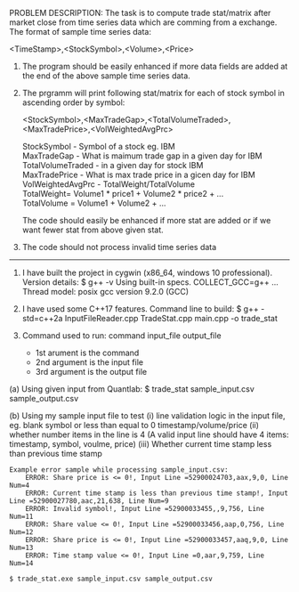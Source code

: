 PROBLEM DESCRIPTION:
  The task is to compute trade stat/matrix after market close from time series
  data which are comming from a exchange. The format of sample time series data:

  \<TimeStamp\>,\<StockSymbol\>,\<Volume\>,\<Price\>

  1. The program should be easily enhanced if more data fields are added at the
  end of the above sample time series data. 
  2. The prgramm will print following stat/matrix for each of stock symbol in
     ascending order by symbol:

     \<StockSymbol\>,\<MaxTradeGap\>,\<TotalVolumeTraded\>,\<MaxTradePrice\>,\<VolWeightedAvgPrc\>

     StockSymbol - Symbol of a stock eg. IBM\
     MaxTradeGap - What is maimum trade gap in a given day for IBM\
     TotalVolumeTraded - in a given day for stock IBM\
     MaxTradePrice - What is max trade price in a gicen day for IBM\
     VolWeightedAvgPrc - TotalWeight/TotalVolume\
         TotalWeight= Volume1 * price1 + Volume2 * price2 + ...  
         TotalVolume = Volume1 + Volume2 + ...  
     
     The code should easily be enhanced if more stat are added or if we want
     fewer stat from above given stat.  
 3. The code should not process invalid time series data
----------------------------------------------------------------------

1. I have built the project in cygwin (x86_64, windows 10 professional). Version
details:
$ g++ -v
Using built-in specs.
COLLECT_GCC=g++
...
Thread model: posix
gcc version 9.2.0 (GCC)
 
2. I have used some C++17 features. Command line to build:
  $ g++ -std=c++2a  InputFileReader.cpp TradeStat.cpp main.cpp -o trade_stat

3. Command used to run: command input_file output_file
   - 1st arument is the command
   - 2nd argument is the input file
   - 3rd argument is the output file

  (a) Using given input from Quantlab:
     $ trade_stat sample_input.csv sample_output.csv

  (b) Using my sample input file to test 
      (i) line validation logic in the input file, eg. blank symbol or 
          less than equal to 0 timestamp/volume/price
      (ii) whether number items in the line is 4 (A valid input line
           should have 4 items: timestamp, symbol, voulme, price)
      (iii) Whether current time stamp less than previous time stamp

    Example error sample while processing sample_input.csv:
        ERROR: Share price is <= 0!, Input Line =52900024703,aax,9,0, Line Num=4
        ERROR: Current time stamp is less than previous time stamp!, Input Line =52900027780,aac,21,638, Line Num=9
        ERROR: Invalid symbol!, Input Line =52900033455,,9,756, Line Num=11
        ERROR: Share value <= 0!, Input Line =52900033456,aap,0,756, Line Num=12
        ERROR: Share price is <= 0!, Input Line =52900033457,aaq,9,0, Line Num=13
        ERROR: Time stamp value <= 0!, Input Line =0,aar,9,759, Line Num=14

    $ trade_stat.exe sample_input.csv sample_output.csv
